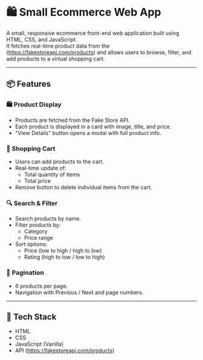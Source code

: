 # 🛍️ Small Ecommerce Web App

A small, responsive ecommerce front-end web application built using HTML, CSS, and JavaScript.  
It fetches real-time product data from the (https://fakestoreapi.com/products) and allows users to browse, filter, and add products to a virtual shopping cart.

---

## 📦 Features

### 🛍️ Product Display
- Products are fetched from the Fake Store API.
- Each product is displayed in a card with image, title, and price.
- "View Details" button opens a modal with full product info.

### 🛒 Shopping Cart
- Users can add products to the cart.
- Real-time update of:
  - Total quantity of items
  - Total price
- Remove button to delete individual items from the cart.

### 🔍 Search & Filter
- Search products by name.
- Filter products by:
  - Category
  - Price range
- Sort options:
  - Price (low to high / high to low)
  - Rating (high to low / low to high)

### 📄 Pagination
- 6 products per page.
- Navigation with Previous / Next and page numbers.

---

## 🧰 Tech Stack

- HTML
- CSS
- JavaScript (Vanilla)
- API (https://fakestoreapi.com/products)


